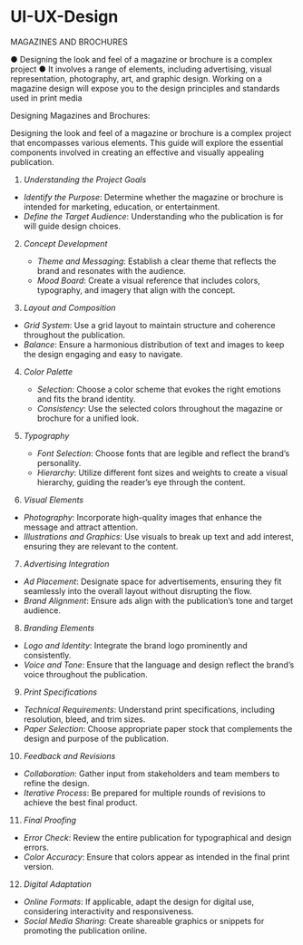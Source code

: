 # UI-UX-Design

MAGAZINES AND BROCHURES

● Designing the look and feel of a magazine or brochure is a complex project
● It involves a range of elements, including advertising, visual representation,
photography, art, and graphic design. Working on a magazine design will expose
you to the design principles and standards used in print media

Designing Magazines and Brochures: 

Designing the look and feel of a magazine or brochure is a complex project that encompasses various elements. This guide will explore the essential components involved in creating an effective and visually appealing publication.

 1. *Understanding the Project Goals*
   - *Identify the Purpose*: Determine whether the magazine or brochure is intended for marketing, education, or entertainment.
   - *Define the Target Audience*: Understanding who the publication is for will guide design choices.

2. *Concept Development*
   - *Theme and Messaging*: Establish a clear theme that reflects the brand and resonates with the audience.
   - *Mood Board*: Create a visual reference that includes colors, typography, and imagery that align with the concept.

 3. *Layout and Composition*
   - *Grid System*: Use a grid layout to maintain structure and coherence throughout the publication.
   - *Balance*: Ensure a harmonious distribution of text and images to keep the design engaging and easy to navigate.

4. *Color Palette*
   - *Selection*: Choose a color scheme that evokes the right emotions and fits the brand identity.
   - *Consistency*: Use the selected colors throughout the magazine or brochure for a unified look.

5. *Typography*
   - *Font Selection*: Choose fonts that are legible and reflect the brand’s personality.
   - *Hierarchy*: Utilize different font sizes and weights to create a visual hierarchy, guiding the reader’s eye through the content.

 6. *Visual Elements*
   - *Photography*: Incorporate high-quality images that enhance the message and attract attention.
   - *Illustrations and Graphics*: Use visuals to break up text and add interest, ensuring they are relevant to the content.

 7. *Advertising Integration*
   - *Ad Placement*: Designate space for advertisements, ensuring they fit seamlessly into the overall layout without disrupting the flow.
   - *Brand Alignment*: Ensure ads align with the publication’s tone and target audience.

 8. *Branding Elements*
   - *Logo and Identity*: Integrate the brand logo prominently and consistently.
   - *Voice and Tone*: Ensure that the language and design reflect the brand’s voice throughout the publication.

 9. *Print Specifications*
   - *Technical Requirements*: Understand print specifications, including resolution, bleed, and trim sizes.
   - *Paper Selection*: Choose appropriate paper stock that complements the design and purpose of the publication.

 10. *Feedback and Revisions*
   - *Collaboration*: Gather input from stakeholders and team members to refine the design.
   - *Iterative Process*: Be prepared for multiple rounds of revisions to achieve the best final product.
 11. *Final Proofing*
   - *Error Check*: Review the entire publication for typographical and design errors.
   - *Color Accuracy*: Ensure that colors appear as intended in the final print version.

 12. *Digital Adaptation*
   - *Online Formats*: If applicable, adapt the design for digital use, considering interactivity and responsiveness.
   - *Social Media Sharing*: Create shareable graphics or snippets for promoting the publication online.
